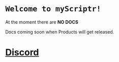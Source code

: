 # ``Welcome to myScriptr!``

At the moment there are **NO DOCS**

Docs coming soon when Products will get released.

# [Discord](https://discord.gg/K4VEHbN)
